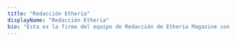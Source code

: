 ```yaml
---
title: "Redacción Etheria"
displayName: "Redacción Etheria"
bio: "Esta es la firma del equipo de Redacción de Etheria Magazine con la que distinguimos los artículos de recomendaciones, novedades y curiosidades, escritos a través de fuentes o entre varios periodistas, de los reportajes con firma de autor. Si tienes alguna propuesta o petición, escríbenos a info@etheriamagazine.com será un placer escucharte."
---
```




